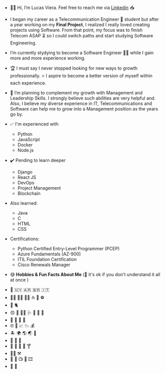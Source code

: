 * :raising_hand_man:	 Hi, I’m Lucas Viera. Feel free to reach me via [Linkedin][1] :inbox_tray:	

* I began my career as a Telecommunication Engineer :satellite:	student but after a year working on my **Final Project**, I realized I really loved creating projects using Software. From that point, my focus was to finish Telecom ASAP :hourglass_flowing_sand: so I could switch paths and start studying Software Engineering.

* I’m currently stydying to become a Software Engineer :man_technologist: while I gain more and more experience working.

* :trophy: I must say I never stopped looking for new ways to growth professionally. :star: I aspire to become a better version of myself within each experience.

* :thought_balloon: I’m planning to complement my growth with Management and Leadership Skills. I strongly believe such abilities are very helpful and. Also, I believe my diverse experience in IT, Telecommunications and Software can help me to grow into a Management position as the years go by.
    
* :white_check_mark:	I'm experienced with
    * Python
    * JavaScript
    * Docker
    * Node.js

* :heavy_check_mark:	Pending to learn deeper
    * Django
    * React JS
    * DevOps
    * Project Management
    * Blockchain

* Also learned:
    * Java
    * C
    * HTML
    * CSS

* Certifications: 
    * Python Certified Entry-Level Programmer (PCEP)
    * Azure Fundamentals (AZ-900)
    * ITIL Foundation Certification
    * Cisco Renewals Manager

* :sweat_smile:	**Hobbies & Fun Facts About Me** (:exploding_head: it's ok if you don't understand it all at once 	) 
- :round_pushpin:	:uruguay:	:argentina:	:brazil:	:it:	
- :swimming_man:	:rowing_man:	:biking_man:	:sailboat:	:diving_mask:	:soccer:	
- :dog:	:cat2:	
- :heart_eyes:	:t-rex: :woman_scientist:	:stethoscope:		:cactus:	:test_tube:	:dna:	
- :mate:	:spaghetti:	:pizza:	:cut_of_meat:	
- :nerd_face:	:open_book:	:chart_with_upwards_trend:	:chart_with_downwards_trend:	:moneybag:	
- :desert_island:	:earth_africa:	:earth_americas:	:earth_asia: :flight_departure:	
- :partying_face:	 :man_dancing:	:clinking_glasses:	
- :tropical_drink: :pineapple:	:kiwi_fruit:	:coconut:	:cocktail:	
- :construction_worker_man:	:hammer_and_pick:	
- :older_man:	:floppy_disk:	:tv:	:vhs:	:film_strip:		
- :guitar:	:musical_score:	


[1]:https://www.linkedin.com/in/lucasviera/
